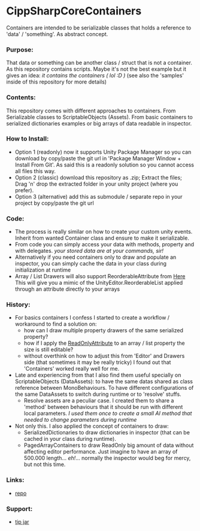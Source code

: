 # CippSharpCoreContainers
Containers are intended to be serializable classes that holds a reference to 'data' / 'something'. 
As abstract concept.

### Purpose:
That data or something can be another class / struct that is not a container. As this repository contains scripts.
Maybe it's not the best example but it gives an idea: _it contains the containers ( lol :D )_
(see also the 'samples' inside of this repository for more details)

### Contents:
This repository comes with different approaches to containers. From Serializable classes to ScriptableObjects (Assets).
From basic containers to serialized dictionaries examples or big arrays of data readable in inspector.

### How to Install:
- Option 1 (readonly) now it supports Unity Package Manager so you can download by copy/paste the git url in 'Package Manager Window + Install From Git'.
  As said this is a readonly solution so you cannot access all files this way.
- Option 2 (classic) download this repository as .zip; Extract the files; Drag 'n' drop the extracted folder in your unity project (where you prefer).
- Option 3 (alternative) add this as submodule / separate repo in your project by copy/paste the git url
  

### Code:
* The process is really similar on how to create your custom unity events. Inherit from wanted Container class
and ensure to make it serializable.
* From code you can simply access your data with methods, property and with delegates. 
_your stored data are at your commands, sir!_
* Alternatively if you need containers only to draw and populate an inspector, 
you can simply cache the data in your class during initialization at runtime
* Array / List Drawers will also support ReorderableAttribute from [Here](https://github.com/Cippman/Unity-Reorderable-List.git)
This will give you a mimic of the UnityEditor.ReorderableList applied through an attribute directly to your arrays


### History: 
* For basics containers I confess I started to create a workflow / workaround to find a solution on:
    * how can I draw multiple property drawers of the same serialized property?
    * how if I apply the [ReadOnlyAttribute](https://answers.unity.com/questions/489942/how-to-make-a-readonly-property-in-inspector.html) to an array / list property the size is still editable?
    * without overthink on how to adjust this from 'Editor' and Drawers side (that sometimes it may be really tricky)
     I found out that 'Containers' worked really well for me.
* Late and experiencing from that I also find them useful specially on ScriptableObjects (DataAssets): to have
the same datas shared as class reference between MonoBehaviours. To have different configurations of the same
 DataAssets to switch during runtime or to 'resolve' stuffs.
    * Resolve assets are a peculiar case. I created them to share a 'method' between behaviours that 
    it should be run with different local parameters. _I used them once to create a small AI method that needed to change parameters during runtime_
* Not only this. I also applied the concept of containers to draw:
    * SerializedDictionaries to draw dictionaries in inspector (that can be cached in your class during runtime).
    * PagedArrayContainers to draw ReadOnly big amount of data without affecting editor performance. 
    Just imagine to have an array of 500.000 length... _eh!_... normally the inspector would beg for mercy, but not this time. 

### Links:
- [repo](https://github.com/ZiosTheCloudburster/CippSharpCoreContainers.git)

### Support:
- [tip jar](https://www.amazon.it/photos/share/Gbg3FN0k6pjG6F5Ln3dqQEmwO0u4nSkNIButm3EGtit)
